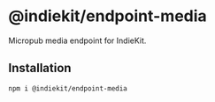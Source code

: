 # @indiekit/endpoint-media

Micropub media endpoint for IndieKit.

## Installation

`npm i @indiekit/endpoint-media`
